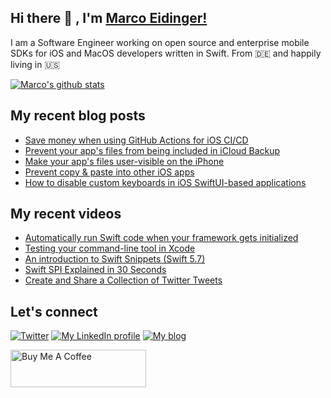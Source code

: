 ## Hi there 👋 , I'm [Marco Eidinger!](https://eidinger.info/)

I am a Software Engineer working on open source and enterprise mobile SDKs for iOS and MacOS developers written in Swift. From 🇩🇪  and happily living in 🇺🇸

[![Marco's github stats](https://github-readme-stats.vercel.app/api?username=MarcoEidinger&count_private=false&show_icons=true&theme=radical)](https://github.com/anuraghazra/github-readme-stats)

## My recent blog posts
<!-- BLOG-POST-LIST:START -->
- [Save money when using GitHub Actions for iOS CI/CD](https://blog.eidinger.info/save-money-when-using-github-actions-for-ios-cicd)
- [Prevent your app&#39;s files from being included in iCloud Backup](https://blog.eidinger.info/prevent-your-apps-files-from-being-included-in-icloud-backup)
- [Make your app&#39;s files user-visible on the iPhone](https://blog.eidinger.info/make-your-apps-files-user-visible-on-the-iphone)
- [Prevent copy &amp; paste into other iOS apps](https://blog.eidinger.info/prevent-copy-paste-into-other-ios-apps)
- [How to disable custom keyboards in iOS SwiftUI-based applications](https://blog.eidinger.info/how-to-disable-custom-keyboards-in-ios-swiftui-based-applications)
<!-- BLOG-POST-LIST:END -->

## My recent videos
<!-- YOUTUBE-ALL:START -->
- [Automatically run Swift code when your framework gets initialized](https://www.youtube.com/watch?v=Pr1vcj0Wrbo)
- [Testing your command-line tool in Xcode](https://www.youtube.com/watch?v=qeP4YgzWmjY)
- [An introduction to Swift Snippets &lpar;Swift 5.7&rpar;](https://www.youtube.com/watch?v=_z0GibyP5hg)
- [Swift SPI Explained in 30 Seconds](https://www.youtube.com/watch?v=cwIcMgXYLqA)
- [Create and Share a Collection of Twitter Tweets](https://www.youtube.com/watch?v=RtaNNMAMFPM)
<!-- YOUTUBE-ALL:END -->

## Let's connect
[![Twitter](https://img.shields.io/badge/twitter-blue.svg?&style=for-the-badge&logo=twitter&logoColor=white)](http://twitter.com/MarcoEidinger)
[![My LinkedIn profile](https://img.shields.io/badge/linkedin-%230077B5.svg?&style=for-the-badge&logo=linkedin&logoColor=white)](https://www.linkedin.com/in/marco-eidinger-6098a512/)
[![My blog](https://img.shields.io/badge/Hashnode-%232962FF.svg?&style=for-the-badge&logo=hashnode&logoColor=white)](https://blog.eidinger.info)

<a href="https://www.buymeacoffee.com/MarcoEidinger" target="_blank"><img src="https://cdn.buymeacoffee.com/buttons/v2/default-yellow.png" alt="Buy Me A Coffee" style="height: 60px !important;width: 217px !important;" ></a>
